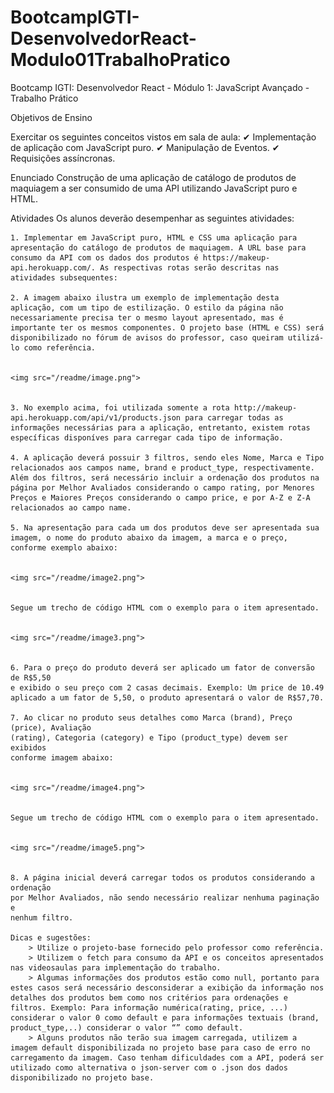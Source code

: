 # BootcampIGTI-DesenvolvedorReact-Modulo01TrabalhoPratico
 Bootcamp IGTI: Desenvolvedor React - Módulo 1: JavaScript Avançado - Trabalho Prático

Objetivos de Ensino

Exercitar os seguintes conceitos vistos em sala de aula:
✔ Implementação de aplicação com JavaScript puro.
✔ Manipulação de Eventos.
✔ Requisições assíncronas.

Enunciado
Construção de uma aplicação de catálogo de produtos de maquiagem a ser 
consumido de uma API utilizando JavaScript puro e HTML.

Atividades
Os alunos deverão desempenhar as seguintes atividades:

    1. Implementar em JavaScript puro, HTML e CSS uma aplicação para apresentação do catálogo de produtos de maquiagem. A URL base para 
    consumo da API com os dados dos produtos é https://makeup-api.herokuapp.com/. As respectivas rotas serão descritas nas atividades subsequentes:

    2. A imagem abaixo ilustra um exemplo de implementação desta aplicação, com um tipo de estilização. O estilo da página não necessariamente precisa ter o mesmo layout apresentado, mas é importante ter os mesmos componentes. O projeto base (HTML e CSS) será disponibilizado no fórum de avisos do professor, caso queiram utilizá-lo como referência.


    <img src="/readme/image.png">


    3. No exemplo acima, foi utilizada somente a rota http://makeup-api.herokuapp.com/api/v1/products.json para carregar todas as informações necessárias para a aplicação, entretanto, existem rotas específicas disponíves para carregar cada tipo de informação.

    4. A aplicação deverá possuir 3 filtros, sendo eles Nome, Marca e Tipo relacionados aos campos name, brand e product_type, respectivamente. Além dos filtros, será necessário incluir a ordenação dos produtos na página por Melhor Avaliados considerando o campo rating, por Menores Preços e Maiores Preços considerando o campo price, e por A-Z e Z-A relacionados ao campo name. 

    5. Na apresentação para cada um dos produtos deve ser apresentada sua imagem, o nome do produto abaixo da imagem, a marca e o preço, conforme exemplo abaixo:
    

    <img src="/readme/image2.png">


    Segue um trecho de código HTML com o exemplo para o item apresentado.
    

    <img src="/readme/image3.png">
    
    
    6. Para o preço do produto deverá ser aplicado um fator de conversão de R$5,50 
    e exibido o seu preço com 2 casas decimais. Exemplo: Um price de 10.49 
    aplicado a um fator de 5,50, o produto apresentará o valor de R$57,70.

    7. Ao clicar no produto seus detalhes como Marca (brand), Preço (price), Avaliação 
    (rating), Categoria (category) e Tipo (product_type) devem ser exibidos 
    conforme imagem abaixo:
    

    <img src="/readme/image4.png">


    Segue um trecho de código HTML com o exemplo para o item apresentado.


    <img src="/readme/image5.png">


    8. A página inicial deverá carregar todos os produtos considerando a ordenação 
    por Melhor Avaliados, não sendo necessário realizar nenhuma paginação e 
    nenhum filtro.
    
    Dicas e sugestões:
        > Utilize o projeto-base fornecido pelo professor como referência.
        > Utilizem o fetch para consumo da API e os conceitos apresentados nas videosaulas para implementação do trabalho.
        > Algumas informações dos produtos estão como null, portanto para estes casos será necessário desconsiderar a exibição da informação nos detalhes dos produtos bem como nos critérios para ordenações e filtros. Exemplo: Para informação numérica(rating, price, ...) considerar o valor 0 como default e para informações textuais (brand, product_type,..) considerar o valor “” como default.
        > Alguns produtos não terão sua imagem carregada, utilizem a imagem default disponibilizada no projeto base para caso de erro no carregamento da imagem. Caso tenham dificuldades com a API, poderá ser utilizado como alternativa o json-server com o .json dos dados disponibilizado no projeto base.